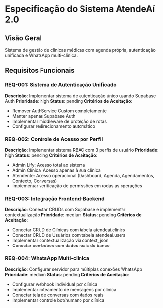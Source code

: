 # Especificação do Sistema AtendeAí 2.0

## Visão Geral
Sistema de gestão de clínicas médicas com agenda própria, autenticação unificada e WhatsApp multi-clínica.

## Requisitos Funcionais

### REQ-001: Sistema de Autenticação Unificado
**Descrição**: Implementar sistema de autenticação único usando Supabase Auth
**Prioridade**: high
**Status**: pending
**Critérios de Aceitação**:
- Remover AuthService Custom completamente
- Manter apenas Supabase Auth
- Implementar middleware de proteção de rotas
- Configurar redirecionamento automático

### REQ-002: Controle de Acesso por Perfil
**Descrição**: Implementar sistema RBAC com 3 perfis de usuário
**Prioridade**: high
**Status**: pending
**Critérios de Aceitação**:
- Admin Lify: Acesso total ao sistema
- Admin Clínica: Acesso apenas à sua clínica
- Atendente: Acesso operacional (Dashboard, Agenda, Agendamentos, Contexto, Conversas)
- Implementar verificação de permissões em todas as operações

### REQ-003: Integração Frontend-Backend
**Descrição**: Conectar CRUDs com Supabase e implementar contextualização
**Prioridade**: medium
**Status**: pending
**Critérios de Aceitação**:
- Conectar CRUD de Clínicas com tabela atendeai.clinics
- Conectar CRUD de Usuários com tabela atendeai.users
- Implementar contextualização via context_json
- Conectar combobox com dados reais do banco

### REQ-004: WhatsApp Multi-clínica
**Descrição**: Configurar servidor para múltiplas conexões WhatsApp
**Prioridade**: medium
**Status**: pending
**Critérios de Aceitação**:
- Configurar webhook individual por clínica
- Implementar roteamento de mensagens por clínica
- Conectar tela de conversas com dados reais
- Implementar controle bot/humano por clínica

